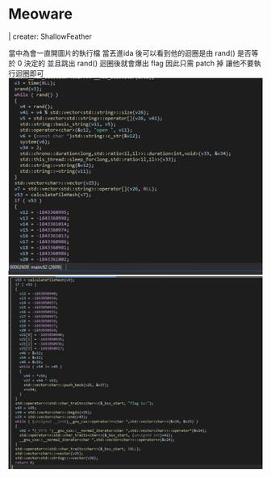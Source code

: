 # Meoware

| creater: ShallowFeather

當中為會一直開圖片的執行檔
當丟進ida 後可以看到他的迴圈是由 rand() 是否等於 0 決定的
並且跳出 rand() 迴圈後就會爆出 flag
因此只需 patch 掉 讓他不要執行迴圈即可
![alt text](image.png)
![alt text](image-1.png)